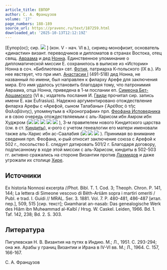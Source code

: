 ```yaml
---
article_title: ЕВПОР
author: С. А. Французов
volume: '17'
page_numbers: 188-189
source_url: https://pravenc.ru/text/187259.html
downloaded_at: '2025-10-13T12:12:19Z'
---
```


[Еупор(ос); сир. ![](https://pravenc.ru/char/26094/nNx82wNx40/image.png) ] (кон. V - нач. VI в.), сириец-монофизит, основатель «династии» визант. переводчиков и дипломатов в странах Востока, отец свящ. [Авраама](https://pravenc.ru/text/АВРААМ.html) и дед [Нонна](https://pravenc.ru/text/Нонна.html). Единственное упоминание о дипломатической миссии Е. сохранилось в выписке из «Истории» Нонна в соч. «Библиотека» свт. [Фотия](https://pravenc.ru/text/Фотий.html), патриарха К-польского (IX в.). Из нее явствует, что при имп. [Анастасии I](<https://pravenc.ru/text/Анастасии I.html>) (491-518) дед Нонна, не названный по имени, был направлен к филарху Арефе для заключения мира. Его имя удалось установить благодаря тому, что патронимия Авраама, отца Нонна, приведена в 1-м послании еп. [Симеона Бет-Аршамского](<https://pravenc.ru/text/Симеона Бет-Аршамского.html>) (VI в.; издатель послания И. [Гвиди](https://pravenc.ru/text/Гвиди.html) прочитал сир. запись имени Е. как Eufrasius). Надежно аргументировано отождествление филарха Арефы с «Арефой, сыном Талабаны» (᾿Αρέθας ὁ τῆς Θαλαβάνης), упомянутым в «Хронографии» прп. [Феофана Исповедника](<https://pravenc.ru/text/Феофан Исповедник.html>) и в свою очередь отождествляемым с аль-Харисом ибн Амром ибн Худжром (![](<https://pravenc.ru/char/26272/jVY /image.png>) ![](<https://pravenc.ru/char/26272/ xc5I /image.png>) ![](<https://pravenc.ru/char/26272/ xcbjxc0xa7 /image.png>) ![](<https://pravenc.ru/char/26272/ xc5I /image.png>) ![](<https://pravenc.ru/char/26272/ TiBZxbbA/image.png>) ), 3-м правителем нового Киндитского царства (см. в ст. [Киндиты](https://pravenc.ru/text/Киндиты.html)), к-рого с учетом генеалогии его матери именовали также аль-Харис ибн ас-Саалабия (![](<https://pravenc.ru/char/26272/xd2xceJxbcxa8RxbbA /image.png>) ![](<https://pravenc.ru/char/26272/ xc5I /image.png>) ![](<https://pravenc.ru/char/26272/ TiBZxbbA/image.png>) ). Принимая во внимание сведения прп. Феофана, к-рый относит заключение союза с Арефой к 502 г., посольство Е. следует датировать 501/2 г. Благодаря договору, подписанному в ходе этой миссии с аль-Харисом, киндиты в 502-503 гг. активно сражались на стороне Византии против [Лахмидов](https://pravenc.ru/text/Лахмиды.html) и даже угрожали их столице [Хире](https://pravenc.ru/text/Хире.html).

## Источники

Ex historia Nonnosi excerpta //Phot. Bibl. T. 1. Cod. 3; Theoph. Chron. P. 141, 144; La lettera di Simeone vescovo di Bêth-Arśâm sopra i martiri omeriti / Publ. e trad. I. Guidi // MRAL. Ser. 3. 1881. Vol. 7. P. 480-481, 486-487 [итал. пер.], 509, 515 [сир. текст]; Gиamharat an-nasab: Das genealogische Werk des Hiâm ibn Muhѳammad al-Kalbî / Hrsg. W. Caskel. Leiden, 1966. Bd. 1. Taf. 142, 238; Bd. 2. S. 303.

## Литература

Пигулевская Н. В. Византия на путях в Индию. М.; Л., 1951. С. 293-294; она же. Арабы у границ Византии и Ирана в IV-VI вв. М.; Л., 1964. С. 157, 166-167.

С. А. Французов
